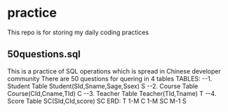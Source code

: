 # practice
This repo is for storing my daily coding practices

## 50questions.sql
This is a practice of SQL operations which is spread in Chinese developer community
There are 50 questions for quering in 4 tables
  TABLES:
    --1. Student Table Student(SId,Sname,Sage,Ssex) S
    --2. Course Table Course(CId,Cname,TId) C
    --3. Teacher Table Teacher(TId,Tname) T
    --4. Score Table SC(SId,CId,score) SC
  ERD:
    T 1-M C 1-M SC M-1 S
